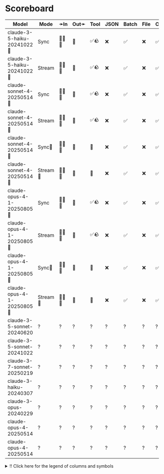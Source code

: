 # Scoreboard

| Model                      | Mode    | ➛In    | Out➛   | Tool | JSON | Batch | File | Cite | Text | Probs | Limits | Usage | Finish |
| -------------------------- | ------- | ------ | ------ | ---- | ---- | ----- | ---- | ---- | ---- | ----- | ------ | ----- | ------ |
| claude-3-5-haiku-20241022🥉 | Sync    | 💬📄📸 | 💬     | ✅🪨 | ❌   | ✅    | ❌   | ✅   | 📏🛑   | ❌    | ✅     | ✅    | ✅     |
| claude-3-5-haiku-20241022🥉 | Stream  | 💬📄📸 | 💬     | ✅🪨 | ❌   | ✅    | ❌   | ✅   | 📏🛑   | ❌    | ✅     | ✅    | ✅     |
| claude-sonnet-4-20250514🥈  | Sync    | 💬📄📸 | 💬     | ✅🪨 | ❌   | ✅    | ❌   | ✅   | 📏🛑   | ❌    | ✅     | ✅    | ✅     |
| claude-sonnet-4-20250514🥈  | Stream  | 💬📄📸 | 💬     | ✅🪨 | ❌   | ✅    | ❌   | ✅   | 📏🛑   | ❌    | ✅     | ✅    | ✅     |
| claude-sonnet-4-20250514🥈  | Sync🧠   | 💬📄📸 | 💬     | 💨   | ❌   | ✅    | ❌   | ✅   | 🛑    | ❌    | ✅     | ✅    | ✅     |
| claude-sonnet-4-20250514🥈  | Stream🧠 | 💬📄📸 | 💬     | 💨   | ❌   | ✅    | ❌   | ✅   | 🛑    | ❌    | ✅     | ✅    | ✅     |
| claude-opus-4-1-20250805🥇  | Sync    | 💬📄📸 | 💬     | ✅🪨 | ❌   | ✅    | ❌   | ✅   | 📏🛑   | ❌    | ✅     | ✅    | ✅     |
| claude-opus-4-1-20250805🥇  | Stream  | 💬📄📸 | 💬     | ✅🪨 | ❌   | ✅    | ❌   | ✅   | 📏🛑   | ❌    | ✅     | ✅    | ✅     |
| claude-opus-4-1-20250805🥇  | Sync🧠   | 💬📄📸 | 💬     | 💨   | ❌   | ✅    | ❌   | ✅   | 🛑    | ❌    | ✅     | ✅    | ✅     |
| claude-opus-4-1-20250805🥇  | Stream🧠 | 💬📄📸 | 💬     | 💨   | ❌   | ✅    | ❌   | ✅   | 🛑    | ❌    | ✅     | ✅    | ✅     |
| claude-3-5-sonnet-20240620 | ?       | ?      | ?      | ?    | ?    | ?     | ?    | ?    | ?    | ?     | ?      | ?     | ?      |
| claude-3-5-sonnet-20241022 | ?       | ?      | ?      | ?    | ?    | ?     | ?    | ?    | ?    | ?     | ?      | ?     | ?      |
| claude-3-7-sonnet-20250219 | ?       | ?      | ?      | ?    | ?    | ?     | ?    | ?    | ?    | ?     | ?      | ?     | ?      |
| claude-3-haiku-20240307    | ?       | ?      | ?      | ?    | ?    | ?     | ?    | ?    | ?    | ?     | ?      | ?     | ?      |
| claude-3-opus-20240229     | ?       | ?      | ?      | ?    | ?    | ?     | ?    | ?    | ?    | ?     | ?      | ?     | ?      |
| claude-opus-4-20250514     | ?       | ?      | ?      | ?    | ?    | ?     | ?    | ?    | ?    | ?     | ?      | ?     | ?      |
| claude-opus-4-20250514     | ?       | ?      | ?      | ?    | ?    | ?     | ?    | ?    | ?    | ?     | ?      | ?     | ?      |
<details>
<summary>‼️ Click here for the legend of columns and symbols</summary>

- 🏠: Runs locally.
- Sync:   Runs synchronously, the reply is only returned once completely generated
- Stream: Streams the reply as it is generated. Occasionally less features are supported in this mode
- 🧠: Has chain-of-thought thinking process
    - Both redacted (Anthropic, Gemini, OpenAI) and explicit (Deepseek R1, Qwen3, etc)
    - Many models can be used in both mode. In this case they will have two rows, one with thinking and one
      without. It is frequent that certain functionalities are limited in thinking mode, like tool calling.
- ✅: Implemented and works great
- ❌: Not supported by genai. The provider may support it, but genai does not (yet). Please send a PR to add
  it!
- 💬: Text
- 📄: PDF: process a PDF as input, possibly with OCR
- 📸: Image: process an image as input; most providers support PNG, JPG, WEBP and non-animated GIF, or generate images
- 🎤: Audio: process an audio file (e.g. MP3, WAV, Flac, Opus) as input, or generate audio
- 🎥: Video: process a video (e.g. MP4) as input, or generate a video (e.g. Veo 3)
- 💨: Feature is flaky (Tool calling) or inconsistent (Usage is not always reported)
- 🌐: Country where the company is located
- Tool: Tool calling, using [genai.ToolDef](https://pkg.go.dev/github.com/maruel/genai#ToolDef); best is ✅🪨
		- 🪨: Tool calling can be forced; aka you can force the model to call a tool. This is great.
- JSON: ability to output JSON in free form, or with a forced schema specified as a Go struct
    - ✅: Supports both free form and with a schema
    - ☁️ :Supports only free form
		- 📐: Supports only a schema
- Batch: Process asynchronously batches during off peak hours at a discounts
- Text: Text features
    - '🌱': Seed option for deterministic output
    - '📏': MaxTokens option to cap the amount of returned tokens
    - '🛑': Stop sequence to stop generation when a token is generated
- File: Upload and store large files via a separate API
- Cite: Citation generation from a provided document, specially useful for RAG
- Probs: Return logprobs to analyse each token probabilities
- Limits: Returns the rate limits, including the remaining quota
</details>
